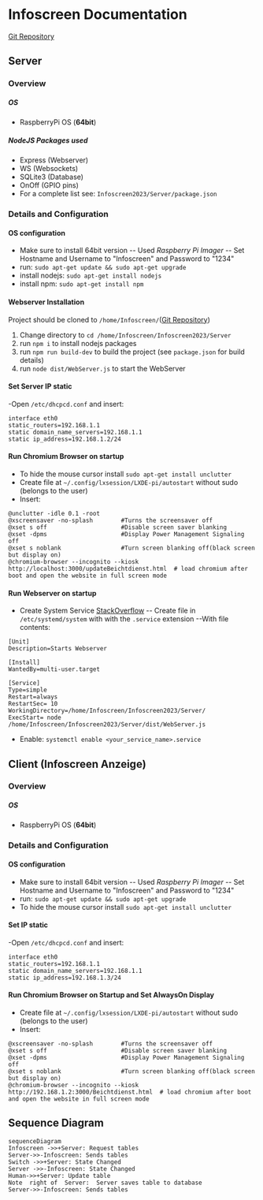 ﻿
# Infoscreen Documentation
[Git Repository](https://github.com/Snuuson/Infoscreen2023.git)

## Server 

### Overview
##### OS
- RaspberryPi OS (**64bit**)
##### NodeJS Packages used
- Express (Webserver)
- WS (Websockets)
- SQLite3 (Database)
- OnOff (GPIO pins)
- For a complete list see: `Infoscreen2023/Server/package.json`
### Details and Configuration
#### OS configuration
- Make sure to install 64bit version
-- Used *Raspberry Pi Imager* 
-- Set Hostname and Username to  "Infoscreen" and Password to "1234"
- run: `sudo apt-get update && sudo apt-get upgrade`
- install nodejs: `sudo apt-get install nodejs`
- install npm: `sudo apt-get install npm`
#### Webserver Installation
Project should be cloned to `/home/Infoscreen/`([Git Repository](https://github.com/Snuuson/Infoscreen2023.git))
1. Change directory to `cd /home/Infoscreen/Infoscreen2023/Server`
2. run `npm i` to install nodejs packages
3. run `npm run build-dev` to build the project (see `package.json` for build details) 
4. run `node dist/WebServer.js` to start the WebServer 
#### Set Server IP static
-Open `/etc/dhcpcd.conf` and insert:
```
interface eth0
static_routers=192.168.1.1
static domain_name_servers=192.168.1.1
static ip_address=192.168.1.2/24
```


#### Run Chromium Browser on startup
- To hide the mouse cursor install `sudo apt-get install unclutter`
- Create file at `~/.config/lxsession/LXDE-pi/autostart` without sudo (belongs to the user)
- Insert:
 ```
@unclutter -idle 0.1 -root
@xscreensaver -no-splash		#Turns the screensaver off
@xset s off						#Disable screen saver blanking
@xset -dpms						#Display Power Management Signaling off
@xset s noblank					#Turn screen blanking off(black screen but display on)
@chromium-browser --incognito --kiosk http://localhost:3000/updateBeichtdienst.html  # load chromium after boot and open the website in full screen mode
```
#### Run Webserver on startup
- Create System Service [StackOverflow](https://stackoverflow.com/questions/60100830/how-should-i-start-a-node-js-script-automatically)
-- Create file in `/etc/systemd/system`  with with the `.service`  extension
--With file contents:
```
[Unit]
Description=Starts Webserver

[Install]
WantedBy=multi-user.target

[Service]
Type=simple
Restart=always
RestartSec= 10
WorkingDirectory=/home/Infoscreen/Infoscreen2023/Server/
ExecStart= node /home/Infoscreen/Infoscreen2023/Server/dist/WebServer.js
```
- Enable: `systemctl enable <your_service_name>.service`

## Client (Infoscreen Anzeige)
### Overview
##### OS
- RaspberryPi OS (**64bit**)
### Details and Configuration
#### OS configuration
- Make sure to install 64bit version
-- Used *Raspberry Pi Imager* 
-- Set Hostname and Username to  "Infoscreen" and Password to "1234"
- run: `sudo apt-get update && sudo apt-get upgrade`
- To hide the mouse cursor install `sudo apt-get install unclutter`

#### Set IP static
-Open `/etc/dhcpcd.conf` and insert:
```
interface eth0
static_routers=192.168.1.1
static domain_name_servers=192.168.1.1
static ip_address=192.168.1.3/24
```

#### Run Chromium Browser on Startup and Set AlwaysOn Display
- Create file at `~/.config/lxsession/LXDE-pi/autostart` without sudo (belongs to the user)
- Insert:
 ```
@xscreensaver -no-splash		#Turns the screensaver off
@xset s off						#Disable screen saver blanking
@xset -dpms						#Display Power Management Signaling off
@xset s noblank					#Turn screen blanking off(black screen but display on)
@chromium-browser --incognito --kiosk http://192.168.1.2:3000/Beichtdienst.html  # load chromium after boot and open the website in full screen mode
```
## Sequence Diagram

```mermaid
sequenceDiagram
Infoscreen ->>+Server: Request tables
Server->>-Infoscreen: Sends tables
Switch ->>+Server: State Changed
Server ->>-Infoscreen: State Changed
Human->>+Server: Update table
Note  right of  Server:  Server saves table to database
Server->>-Infoscreen: Sends tables
```


